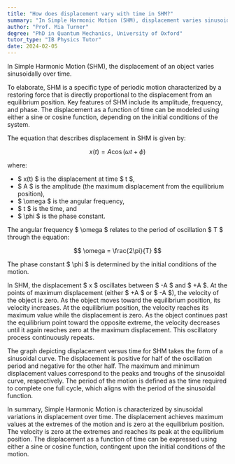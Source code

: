 ```yaml
---
title: "How does displacement vary with time in SHM?"
summary: "In Simple Harmonic Motion (SHM), displacement varies sinusoidally with time."
author: "Prof. Mia Turner"
degree: "PhD in Quantum Mechanics, University of Oxford"
tutor_type: "IB Physics Tutor"
date: 2024-02-05
---
```


In Simple Harmonic Motion (SHM), the displacement of an object varies sinusoidally over time.

To elaborate, SHM is a specific type of periodic motion characterized by a restoring force that is directly proportional to the displacement from an equilibrium position. Key features of SHM include its amplitude, frequency, and phase. The displacement as a function of time can be modeled using either a sine or cosine function, depending on the initial conditions of the system.

The equation that describes displacement in SHM is given by:

$$
x(t) = A \cos(\omega t + \phi)
$$

where:
- $ x(t) $ is the displacement at time $ t $,
- $ A $ is the amplitude (the maximum displacement from the equilibrium position),
- $ \omega $ is the angular frequency,
- $ t $ is the time, and
- $ \phi $ is the phase constant.

The angular frequency $ \omega $ relates to the period of oscillation $ T $ through the equation:

$$
\omega = \frac{2\pi}{T}
$$

The phase constant $ \phi $ is determined by the initial conditions of the motion.

In SHM, the displacement $ x $ oscillates between $ -A $ and $ +A $. At the points of maximum displacement (either $ +A $ or $ -A $), the velocity of the object is zero. As the object moves toward the equilibrium position, its velocity increases. At the equilibrium position, the velocity reaches its maximum value while the displacement is zero. As the object continues past the equilibrium point toward the opposite extreme, the velocity decreases until it again reaches zero at the maximum displacement. This oscillatory process continuously repeats.

The graph depicting displacement versus time for SHM takes the form of a sinusoidal curve. The displacement is positive for half of the oscillation period and negative for the other half. The maximum and minimum displacement values correspond to the peaks and troughs of the sinusoidal curve, respectively. The period of the motion is defined as the time required to complete one full cycle, which aligns with the period of the sinusoidal function.

In summary, Simple Harmonic Motion is characterized by sinusoidal variations in displacement over time. The displacement achieves maximum values at the extremes of the motion and is zero at the equilibrium position. The velocity is zero at the extremes and reaches its peak at the equilibrium position. The displacement as a function of time can be expressed using either a sine or cosine function, contingent upon the initial conditions of the motion.
    